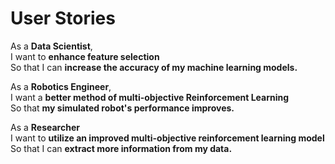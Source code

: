 # User Stories
As a **Data Scientist**,<br>
I want to **enhance feature selection**<br>
So that I can **increase the accuracy of my machine learning models.**

As a **Robotics Engineer**,<br>
I want a **better method of multi-objective Reinforcement Learning**<br>
So that **my simulated robot's performance improves.**

As a **Researcher**<br>
I want to **utilize an improved multi-objective reinforcement learning model**<br>
So that I can **extract more information from my data.**
